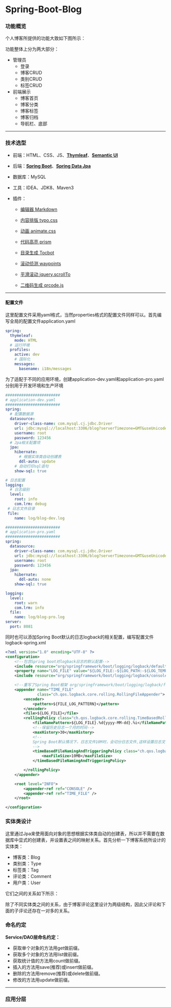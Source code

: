 # Spring-Boot-Blog

### 功能概览

个人博客所提供的功能大致如下图所示：


功能整体上分为两大部分：

- 管理员
  - 登录
  - 博客CRUD
  - 类别CRUD
  - 标签CRUD
- 前端展示
  - 博客首页
  - 博客分类
  - 博客标签
  - 博客归档
  - 导航栏、底部

___

### 技术选型

- 前端：HTML、CSS、JS、[**Thymleaf**](https://www.thymeleaf.org/)、[**Semantic UI**](https://semantic-ui.com/)

- 后端：[**Spring Boot**](https://spring.io/projects/spring-boot)、[**Spring Data Jpa**](https://spring.io/projects/spring-data-jpa)

- 数据库：MySQL

- 工具：IDEA、JDK8、Maven3

- 插件：

  - [编辑器 Markdown](https://pandao.github.io/editor.md/)

  - [内容排版 typo.css](https://github.com/sofish/typo.css)

  - [动画 animate.css](https://daneden.github.io/animate.css/)

  - [代码高亮 prism](https://github.com/PrismJS/prism)

  - [目录生成 Tocbot](https://tscanlin.github.io/tocbot/)

  - [滚动侦测 waypoints](http://imakewebthings.com/waypoints/)

  - [平滑滚动 jquery.scrollTo](https://github.com/flesler/jquery.scrollTo)
  - [二维码生成 qrcode.js](https://davidshimjs.github.io/qrcodejs/)

  
___


#### 配置文件

这里配置文件采用yaml格式，当然properties格式的配置文件同样可以。首先编写全局的配置文件application.yaml

```yaml	
spring:
  thymeleaf:
    mode: HTML
  # 运行环境
  profiles:
    active: dev
    # 国际化
    messages:
      basename: i18n/messages
```

为了适配于不同的应用环境，创建application-dev.yaml和application-pro.yaml分别用于开发环境和生产环境

```yaml 
########################
# application-dev.yaml
########################
spring:
  # 配置数据源
  datasource:
    driver-class-name: com.mysql.cj.jdbc.Driver
    url: jdbc:mysql://localhost:3306/blog?serverTimezone=GMT&useUnicode=true&characterEncoding=UTF-8
    username: root
    password: 123456
  # Jpa相关配置项
  jpa:
    hibernate:
      # 根据实体类自动创建表
      ddl-auto: update
    # 自动打印sql语句
    show-sql: true

# 日志配置
logging:
  # 日志级别
  level:
    root: info
    com.lrm: debug
 # 日志文件目录
 file:
    name: log/blog-dev.log
```

```yaml
########################
# application-pro.yaml
########################
spring:
  datasource:
    driver-class-name: com.mysql.cj.jdbc.Driver
    url: jdbc:mysql://localhost:3306/blog?serverTimezone=GMT&useUnicode=true&characterEncoding=UTF-8
    username: root
    password: 123456
  jpa:
    hibernate:
      ddl-auto: none
    show-sql: true

logging:
  level:
    root: warn
    com.lrm: info
  file:
    name: log/blog-pro.log
server:
  port: 8081
```

同时也可以添加Spring Boot默认的日志logback的相关配置，编写配置文件logback-spring.xml

```xml
<?xml version="1.0" encoding="UTF-8" ?>
<configuration>
    <!--包含Spring boot对logback日志的默认配置-->
    <include resource="org/springframework/boot/logging/logback/defaults.xml" />
    <property name="LOG_FILE" value="${LOG_FILE:-${LOG_PATH:-${LOG_TEMP:-${java.io.tmpdir:-/tmp}}}/spring.log}"/>
    <include resource="org/springframework/boot/logging/logback/console-appender.xml" />

    <!--重写了Spring Boot框架 org/springframework/boot/logging/logback/file-appender.xml 配置-->
    <appender name="TIME_FILE"
              class="ch.qos.logback.core.rolling.RollingFileAppender">
        <encoder>
            <pattern>${FILE_LOG_PATTERN}</pattern>
        </encoder>
        <file>${LOG_FILE}</file>
        <rollingPolicy class="ch.qos.logback.core.rolling.TimeBasedRollingPolicy">
            <fileNamePattern>${LOG_FILE}.%d{yyyy-MM-dd}.%i</fileNamePattern>
            <!--保留历史日志一个月的时间-->
            <maxHistory>30</maxHistory>
            <!--
            Spring Boot默认情况下，日志文件10M时，会切分日志文件,这样设置日志文件会在100M时切分日志
            -->
            <timeBasedFileNamingAndTriggeringPolicy class="ch.qos.logback.core.rolling.SizeAndTimeBasedFNATP">
                <maxFileSize>10MB</maxFileSize>
            </timeBasedFileNamingAndTriggeringPolicy>

        </rollingPolicy>
    </appender>

    <root level="INFO">
        <appender-ref ref="CONSOLE" />
        <appender-ref ref="TIME_FILE" />
    </root>

</configuration>
```


###  实体类设计

这里通过Jpa来使用面向对象的思想根据实体类自动的创建表，所以并不需要在数据库中显式的创建表，并设置表之间的映射关系。首先分析一下博客系统所设计的实体类：

- 博客类：Blog
- 类别类：Type
- 标签类：Tag
- 评论类：Comment
- 用户类：User

它们之间的关系如下所示：



除了不同实体类之间的关系，由于博客评论这里设计为两级结构，因此父评论和下面的子评论还存在一对多的关系。

### 命名约定

**Service/DAO层命名约定：**

*  获取单个对象的方法用get做前缀。
*  获取多个对象的方法用list做前缀。
*  获取统计值的方法用count做前缀。
*  插入的方法用save(推荐)或insert做前缀。
*  删除的方法用remove(推荐)或delete做前缀。
*  修改的方法用update做前缀。

___

### 应用分层
